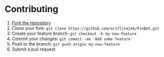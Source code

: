 # Contributing

1. [Fork the repository](https://github.com/ariflitejek/PinBot/fork)
2. Clone your fork: `git clone https://github.com/ariflitejek/PinBot.git`
3. Create your feature branch: `git checkout -b my-new-feature`
4. Commit your changes: `git commit -am 'Add some feature'`
5. Push to the branch: `git push origin my-new-feature`
6. Submit a pull request
